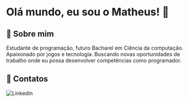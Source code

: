 # Olá mundo, eu sou o Matheus! 👋


## 🚀 Sobre mim
Estudante de programação, futuro Bacharel em Ciência da computação. Apaixonado por jogos e tecnologia. Buscando novas oportunidades de trabalho onde eu possa desenvolver competências como programador.


## 💬 Contatos

![Linkedin](https://www.linkedin.com/in/matheus-moraes-cpp/)
